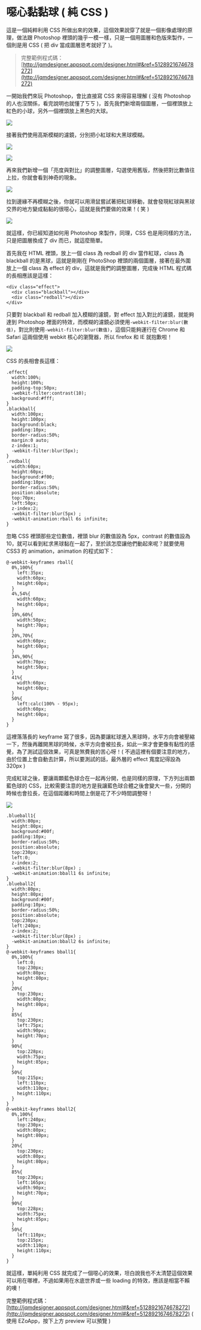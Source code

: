# 噁心黏黏球 ( 純 CSS )

這是一個純粹利用 CSS 所做出來的效果，這個效果說穿了就是一個影像處理的原理，做法跟 Photoshop 裡頭的幾乎一模一樣，只是一個用圖層和色版來製作，一個則是用 CSS ( 把 div 當成圖層思考就好了 )。

> 完整範例程式碼：[http://jqmdesigner.appspot.com/designer.html#&ref=5128921674678272](http://jqmdesigner.appspot.com/designer.html#&ref=5128921674678272)

一開始我們來玩 Photoshop，會比直接寫 CSS 來得容易理解 ( 沒有 Photoshop 的人也沒關係，看完說明也就懂了ㄎㄎ )，首先我們新增兩個圖層，一個裡頭放上紅色的小球，另外一個裡頭放上黑色的大球。

![](/img/articles/201408/20140829_1_02.png)

接著我們使用高斯模糊的濾鏡，分別把小紅球和大黑球模糊。

![](/img/articles/201408/20140829_1_03.png)

![](/img/articles/201408/20140829_1_04.png)

再來我們新增一個「亮度與對比」的調整圖層，勾選使用舊版，然後把對比數值往上拉，你就會看到神奇的現象。

![](/img/articles/201408/20140829_1_05.png)

拉到邊緣不再模糊之後，你就可以用滑鼠嘗試著把紅球移動，就會發現紅球與黑球交界的地方變成黏黏的很噁心，這就是我們要做的效果！( 笑 )

![](/img/articles/201408/20140829_1_06.gif)

就這樣，你已經知道如何用 Photoshop 來製作，同理，CSS 也是用同樣的方法，只是把圖層換成了 div 而已，就這麼簡單。

首先我在 HTML 裡頭，放上一個 class 為 redball 的 div 當作紅球，class 為 blackball 的是黑球，這就是剛剛在 PhotoShop 裡頭的兩個圖層，接著在最外圍放上一個 class 為 effect 的 div，這就是我們的調整圖層，完成後 HTML 程式碼的長相應該是這樣：

    <div class="effect">
      <div class="blackball"></div>
      <div class="redball"></div>
    </div>

只要對 blackball 和 redball 加入模糊的濾鏡，對 effect 加入對比的濾鏡，就能夠達到 Photoshop 裡面的特效，而模糊的濾鏡必須使用`-webkit-filter:blur(數值)`，對比則使用`-webkit-filter:blur(數值)`，這個只能夠運行在 Chrome 和 Safari 這兩個使用 webkit 核心的瀏覽器，所以 firefox 和 IE 就抱歉啦！

![](/img/articles/201408/20140829_1_07.gif)

CSS 的長相會長這樣：

	.effect{
	  width:100%;
	  height:100%;
	  padding-top:50px;
	  -webkit-filter:contrast(10);
	  background:#fff;
	}
	.blackball{
	  width:100px;
	  height:100px;
	  background:black;
	  padding:10px;
	  border-radius:50%;
	  margin:0 auto;
	  z-index:1;
	  -webkit-filter:blur(5px);
	}
	.redball{
	  width:60px;
	  height:60px;
	  background:#f00;
	  padding:10px;
	  border-radius:50%;
	  position:absolute;
	  top:70px;
	  left:50px;
	  z-index:2;
	  -webkit-filter:blur(5px) ;
	  -webkit-animation:rball 6s infinite;
	}

忽略 CSS 裡頭那些定位數值，裡頭 blur 的數值設為 5px，contrast 的數值設為 10，就可以看到紅求黑球黏在一起了，至於該怎麼讓他們動起來呢？就要使用 CSS3 的 animation，animation 的程式如下：

	@-webkit-keyframes rball{
	  0%,100%{
	    left:35px;
	    width:60px;
	    height:60px;
	  }
	  4%,54%{
	    width:60px;
	    height:60px;
	  }
	  10%,60%{
	    width:50px;
	    height:70px;
	  }
	  20%,70%{
	    width:60px;
	    height:60px;
	  }
	  34%,90%{
	    width:70px;
	    height:50px;
	  }
	  41%{
	    width:60px;
	    height:60px;
	  }
	  50%{
	    left:calc(100% - 95px);
	    width:60px;
	    height:60px;
	  }
	}

這裡落落長的 keyframe 寫了很多，因為要讓紅球進入黑球時，水平方向會被壓縮一下，然後再離開黑球的時候，水平方向會被拉長，如此一來才會更像有黏性的感覺，為了測試這個效果，可真是煞費我的苦心呀！( 不過這裡有個要注意的地方，由於位置上會自動去計算，所以要測試的話，最外層的 effect 寬度記得設為 320px  )

完成紅球之後，要讓兩顆藍色球合在一起再分開，也是同樣的原理，下方列出兩顆藍色球的 CSS，比較需要注意的地方是我讓藍色球合體之後會變大一些，分開的時候也會拉長，在這個距離和時間上倒是花了不少時間調整呀！

![](/img/articles/201408/20140829_1_08.gif)

	.blueball1{
	  width:80px;
	  height:80px;
	  background:#00f;
	  padding:10px;
	  border-radius:50%;
	  position:absolute;
	  top:230px;
	  left:0;
	  z-index:2;
	  -webkit-filter:blur(8px) ;
	  -webkit-animation:bball1 6s infinite;
	}
	.blueball2{
	  width:80px;
	  height:80px;
	  background:#00f;
	  padding:10px;
	  border-radius:50%;
	  position:absolute;
	  top:230px;
	  left:240px;
	  z-index:2;
	  -webkit-filter:blur(8px) ;
	  -webkit-animation:bball2 6s infinite;
	}
	@-webkit-keyframes bball1{
	  0%,100%{
	    left:0;
	    top:230px;
	    width:80px;
	    height:80px;
	  }
	  20%{
	    top:230px;
	    width:80px;
	    height:80px;
	  }
	  85%{
	    top:230px;
	    left:75px;
	    width:90px;
	    height:70px;
	  }
	  90%{
	    top:228px;
	    width:75px;
	    height:85px;
	  }
	  50%{
	    top:215px;
	    left:110px;
	    width:110px;
	    height:110px;
	  }
	}
	@-webkit-keyframes bball2{
	  0%,100%{
	    left:240px;
	    top:230px;
	    width:80px;
	    height:80px;
	  }
	  20%{
	    top:230px;
	    width:80px;
	    height:80px;
	  }
	  85%{
	    top:230px;
	    left:165px;
	    width:90px;
	    height:70px;
	  }
	  90%{
	    top:228px;
	    width:75px;
	    height:85px;
	  }
	  50%{
	    left:110px;
	    top:215px;
	    width:110px;
	    height:110px;
	  }
	}

  
就這樣，單純利用 CSS 就完成了一個噁心的效果，坦白說我也不太清楚這個效果可以用在哪裡，不過如果用在水底世界或一些 loading 的特效，應該是相當不賴的噢！

完整範例程式碼：[http://jqmdesigner.appspot.com/designer.html#&ref=5128921674678272](http://jqmdesigner.appspot.com/designer.html#&ref=5128921674678272) ( 使用 EZoApp，按下上方 preview 可以預覽 )

